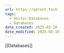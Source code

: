 ```yaml
---
url: https://qdrant.tech
tags:
  - Vector-Databases
  - Databases
date_created: 2025-03-10
date_modified: 2025-03-19
---
```

[[Databases]]
